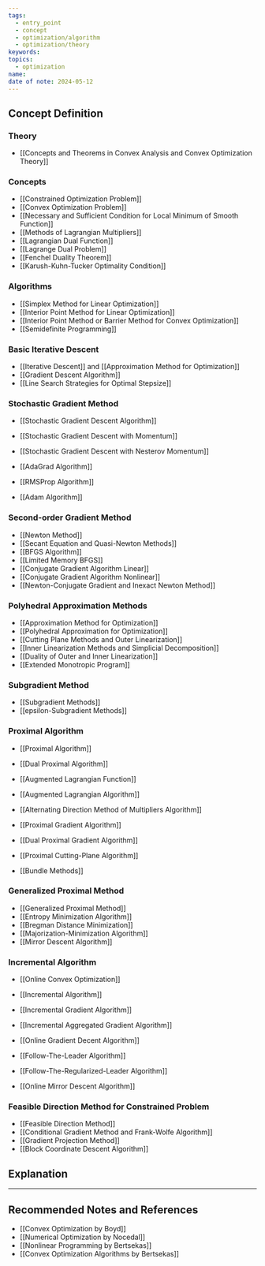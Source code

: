 ```yaml
---
tags:
  - entry_point
  - concept
  - optimization/algorithm
  - optimization/theory
keywords: 
topics:
  - optimization
name: 
date of note: 2024-05-12
---
```


## Concept Definition

### Theory

- [[Concepts and Theorems in Convex Analysis and Convex Optimization Theory]]

### Concepts

- [[Constrained Optimization Problem]]
- [[Convex Optimization Problem]]
- [[Necessary and Sufficient Condition for Local Minimum of Smooth Function]]
- [[Methods of Lagrangian Multipliers]]
- [[Lagrangian Dual Function]]
- [[Lagrange Dual Problem]]
- [[Fenchel Duality Theorem]]
- [[Karush-Kuhn-Tucker Optimality Condition]]

### Algorithms

- [[Simplex Method for Linear Optimization]]
- [[Interior Point Method for Linear Optimization]]
- [[Interior Point Method or Barrier Method for Convex Optimization]]
- [[Semidefinite Programming]]

### Basic Iterative Descent

- [[Iterative Descent]] and [[Approximation Method for Optimization]]
- [[Gradient Descent Algorithm]]
- [[Line Search Strategies for Optimal Stepsize]]

### Stochastic Gradient Method

- [[Stochastic Gradient Descent Algorithm]]
- [[Stochastic Gradient Descent with Momentum]]
- [[Stochastic Gradient Descent with Nesterov Momentum]]

- [[AdaGrad Algorithm]]
- [[RMSProp Algorithm]]
- [[Adam Algorithm]]

### Second-order Gradient Method

- [[Newton Method]]
- [[Secant Equation and Quasi-Newton Methods]]
- [[BFGS Algorithm]]
- [[Limited Memory BFGS]]
- [[Conjugate Gradient Algorithm Linear]]
- [[Conjugate Gradient Algorithm Nonlinear]]
- [[Newton-Conjugate Gradient and Inexact Newton Method]]

### Polyhedral Approximation Methods

- [[Approximation Method for Optimization]]
- [[Polyhedral Approximation for Optimization]]
- [[Cutting Plane Methods and Outer Linearization]]
- [[Inner Linearization Methods and Simplicial Decomposition]]
- [[Duality of Outer and Inner Linearization]]
- [[Extended Monotropic Program]]

### Subgradient Method

- [[Subgradient Methods]]
- [[epsilon-Subgradient Methods]]

### Proximal Algorithm

- [[Proximal Algorithm]]
- [[Dual Proximal Algorithm]]
- [[Augmented Lagrangian Function]]
- [[Augmented Lagrangian Algorithm]]
- [[Alternating Direction Method of Multipliers Algorithm]]

- [[Proximal Gradient Algorithm]]
- [[Dual Proximal Gradient Algorithm]]

- [[Proximal Cutting-Plane Algorithm]]
- [[Bundle Methods]]


### Generalized Proximal Method

- [[Generalized Proximal Method]]
- [[Entropy Minimization Algorithm]]
- [[Bregman Distance Minimization]]
- [[Majorization-Minimization Algorithm]]
- [[Mirror Descent Algorithm]]

### Incremental Algorithm

- [[Online Convex Optimization]]
- [[Incremental Algorithm]]
- [[Incremental Gradient Algorithm]]
- [[Incremental Aggregated Gradient Algorithm]]
- [[Online Gradient Decent Algorithm]]


- [[Follow-The-Leader Algorithm]]
- [[Follow-The-Regularized-Leader Algorithm]]
- [[Online Mirror Descent Algorithm]]

### Feasible Direction Method for Constrained Problem

- [[Feasible Direction Method]]
- [[Conditional Gradient Method and Frank-Wolfe Algorithm]]
- [[Gradient Projection Method]]
- [[Block Coordinate Descent Algorithm]]


## Explanation





-----------
##  Recommended Notes and References


- [[Convex Optimization by Boyd]]
- [[Numerical Optimization by Nocedal]]
- [[Nonlinear Programming by Bertsekas]]
- [[Convex Optimization Algorithms by Bertsekas]]
